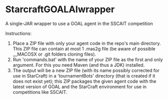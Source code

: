 # StarcraftGOALAIwrapper
A single-JAR wrapper to use a GOAL agent in the SSCAIT competition

Instructions:
1) Place a ZIP file with only your agent code in the repo's main directory. This ZIP file can contain at most 1 .mas2g file (be aware of possible __MACOSX or .git folders cloning files).
2) Run 'commands.bat' with the name of your ZIP file as the first and only argument. For this you need Maven (and thus a JDK) installed.
3) The output will be a new ZIP file (with its name possibly corrected for use in StarCraft) in a 'tournamentBots' directory (that is created if it does not exist yet); this ZIP packages the given agent code with the latest version of GOAL and the StarCraft environment for use in competitions like SSCAIT.
